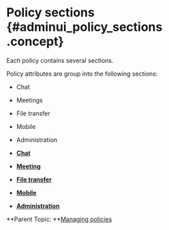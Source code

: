 # Policy sections {#adminui_policy_sections .concept}

Each policy contains several sections.

Policy attributes are group into the following sections:

-   Chat
-   Meetings
-   File transfer
-   Mobile
-   Administration

-   **[Chat](adminui_policysection_chat.md)**  

-   **[Meeting](adminui_policysection_meeting.md)**  

-   **[File transfer](adminui_policysection_filetransfer.md)**  

-   **[Mobile](adminui_policysection_mobile.md)**  

-   **[Administration](adminui_policysection_administration.md)**  


**Parent Topic:  **[Managing policies](adminui_policy_manage.md)

